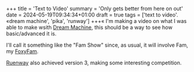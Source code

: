 +++
title = 'Text to Video'
summary = 'Only gets better from here on out'
date = 2024-05-19T09:34:34+01:00
draft = true
tags = ['text to video'. «dream machine', 'pika', 'runway']
+++«
I'm making a video on what I was able to make wsith [Dream Machine](https://lumalabs.ai/dream-machine), this should be a way to see how basic/advanced it is.

I'll call it something like the "Fam Show" since, as usual, it will involve Fam, my [FoxyFam](https://www.foxyfam.io/).

[Ruenway](https://runwayml.com/) also achieved version 3, making some interesting competition.
